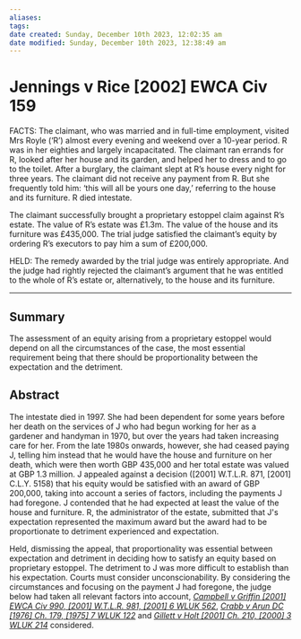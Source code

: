 ```yaml
---
aliases: 
tags: 
date created: Sunday, December 10th 2023, 12:02:35 am
date modified: Sunday, December 10th 2023, 12:38:49 am
---
```


# Jennings v Rice [2002] EWCA Civ 159

FACTS: The claimant, who was married and in full-time employment, visited Mrs Royle (‘R’) almost every evening and weekend over a 10-year period. R was in her eighties and largely incapacitated. The claimant ran errands for R, looked after her house and its garden, and helped her to dress and to go to the toilet. After a burglary, the claimant slept at R’s house every night for three years. The claimant did not receive any payment from R. But she frequently told him: ‘this will all be yours one day,’ referring to the house and its furniture. R died intestate.

The claimant successfully brought a proprietary estoppel claim against R’s estate. The value of R’s estate was £1.3m. The value of the house and its furniture was £435,000. The trial judge satisfied the claimant’s equity by ordering R’s executors to pay him a sum of £200,000.

HELD: The remedy awarded by the trial judge was entirely appropriate. And the judge had rightly rejected the claimant’s argument that he was entitled to the whole of R’s estate or, alternatively, to the house and its furniture.

---

## Summary

The assessment of an equity arising from a proprietary estoppel would depend on all the circumstances of the case, the most essential requirement being that there should be proportionality between the expectation and the detriment.

## Abstract

The intestate died in 1997. She had been dependent for some years before her death on the services of J who had begun working for her as a gardener and handyman in 1970, but over the years had taken increasing care for her. From the late 1980s onwards, however, she had ceased paying J, telling him instead that he would have the house and furniture on her death, which were then worth GBP 435,000 and her total estate was valued at GBP 1.3 million. J appealed against a decision ([2001] W.T.L.R. 871, [2001] C.L.Y. 5158) that his equity would be satisfied with an award of GBP 200,000, taking into account a series of factors, including the payments J had foregone. J contended that he had expected at least the value of the house and furniture. R, the administrator of the estate, submitted that J's expectation represented the maximum award but the award had to be proportionate to detriment experienced and expectation.

Held, dismissing the appeal, that proportionality was essential between expectation and detriment in deciding how to satisfy an equity based on proprietary estoppel. The detriment to J was more difficult to establish than his expectation. Courts must consider unconscionability. By considering the circumstances and focusing on the payment J had foregone, the judge below had taken all relevant factors into account, _[Campbell v Griffin [2001] EWCA Civ 990, [2001] W.T.L.R. 981, [2001] 6 WLUK 562](https://uk.westlaw.com/Document/I813FCAF1E42711DA8FC2A0F0355337E9/View/FullText.html?originationContext=document&transitionType=DocumentItem&ppcid=8816ac9d34b449608917fc6583f767a3&contextData=(sc.Default))_, _[Crabb v Arun DC [1976] Ch. 179, [1975] 7 WLUK 122](https://uk.westlaw.com/Document/I8F90CD20E42711DA8FC2A0F0355337E9/View/FullText.html?originationContext=document&transitionType=DocumentItem&ppcid=8816ac9d34b449608917fc6583f767a3&contextData=(sc.Default))_ and _[Gillett v Holt [2001] Ch. 210, [2000] 3 WLUK 214](https://uk.westlaw.com/Document/IAEF3ED50E42711DA8FC2A0F0355337E9/View/FullText.html?originationContext=document&transitionType=DocumentItem&ppcid=8816ac9d34b449608917fc6583f767a3&contextData=(sc.Default))_ considered.
